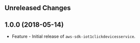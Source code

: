 Unreleased Changes
------------------

1.0.0 (2018-05-14)
------------------

* Feature - Initial release of `aws-sdk-iot1clickdevicesservice`.

